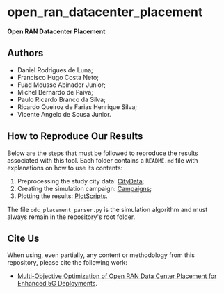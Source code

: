 # open_ran_datacenter_placement  
**Open RAN Datacenter Placement**  

## Authors  

- Daniel Rodrigues de Luna;  
- Francisco Hugo Costa Neto;  
- Fuad Mousse Abinader Junior;
- Michel Bernardo de Paiva;    
- Paulo Ricardo Branco da Silva;  
- Ricardo Queiroz de Farias Henrique Silva;  
- Vicente Angelo de Sousa Junior.
  
## How to Reproduce Our Results  

Below are the steps that must be followed to reproduce the results associated with this tool. Each folder contains a `README.md` file with explanations on how to use its contents:  

1. Preprocessing the study city data: [CityData](https://github.com/fabinader/open_ran_datacenter_placement/tree/test-campaigns-plots/CityData);  
2. Creating the simulation campaign: [Campaigns](https://github.com/fabinader/open_ran_datacenter_placement/tree/test-campaigns-plots/Campaigns);  
3. Plotting the results: [PlotScripts](https://github.com/fabinader/open_ran_datacenter_placement/tree/test-campaigns-plots/PlotScripts).  

The file `odc_placement_parser.py` is the simulation algorithm and must always remain in the repository's root folder.  

## Cite Us  

When using, even partially, any content or methodology from this repository, please cite the following work:  
- [Multi-Objective Optimization of Open RAN Data Center Placement for Enhanced 5G Deployments]().  

